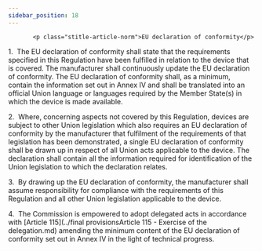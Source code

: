 ```yaml
---
sidebar_position: 18
---
```

           <p class="stitle-article-norm">EU declaration of conformity</p>
   <p class="norm">1.&nbsp;&nbsp;The EU&nbsp;declaration of conformity 
shall state that the requirements specified in this Regulation have been
 fulfilled in relation to the device that is covered. The manufacturer 
shall continuously update the EU&nbsp;declaration of conformity. The 
EU&nbsp;declaration of conformity shall, as a minimum, contain the 
information set out in Annex&nbsp;IV and shall be translated into an 
official Union language or languages required by the 
Member&nbsp;State(s) in which the device is made available.</p>
   <p class="norm">2.&nbsp;&nbsp;Where, concerning aspects not covered 
by this Regulation, devices are subject to other Union legislation which
 also requires an EU declaration of conformity by the manufacturer that 
fulfilment of the requirements of that legislation has been 
demonstrated, a single EU&nbsp;declaration of conformity shall be drawn 
up in respect of all Union acts applicable to the device. The 
declaration shall contain all the information required for 
identification of the Union legislation to which the declaration 
relates.</p>
   <p class="norm">3.&nbsp;&nbsp;By drawing up the EU&nbsp;declaration 
of conformity, the manufacturer shall assume responsibility for 
compliance with the requirements of this Regulation and all other Union 
legislation applicable to the device.</p>
   <p class="norm">4.&nbsp;&nbsp;The Commission is empowered to adopt 
delegated acts in accordance with [Article&nbsp;115](../final provisionsArticle 115 - Exercise of the delegation.md) amending the minimum 
content of the EU declaration of conformity set out in Annex&nbsp;IV in 
the light of technical progress.</p>